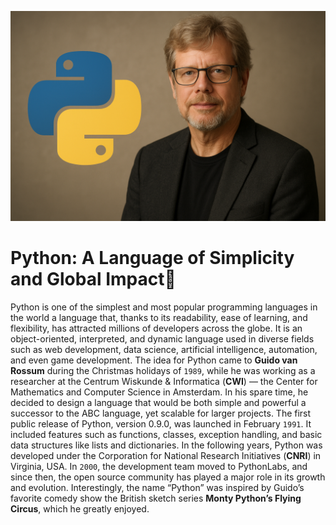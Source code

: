 !['image'](https://github.com/parnia-alipour/python/blob/master/ChatGPT%20Image%20Oct%2025,%202025,%2008_02_50%20PM.png?raw=true)

# Python: A Language of Simplicity and Global Impact🐍


Python is one of the simplest and most popular programming languages in the world a language that, thanks to its readability, ease of learning, and flexibility, has attracted millions of developers across the globe.
It is an object-oriented, interpreted, and dynamic language used in diverse fields such as web development, data science, artificial intelligence, automation, and even game development.
The idea for Python came to **Guido van Rossum** during the Christmas holidays of `1989`, while he was working as a researcher at the Centrum Wiskunde & Informatica (**CWI**) — the Center for Mathematics and Computer Science in Amsterdam. In his spare time, he decided to design a language that would be both simple and powerful a successor to the ABC language, yet scalable for larger projects.
The first public release of Python, version 0.9.0, was launched in February `1991`. It included features such as functions, classes, exception handling, and basic data structures like lists and dictionaries.
In the following years, Python was developed under the Corporation for National Research Initiatives (**CNRI**) in Virginia, USA. In `2000`, the development team moved to PythonLabs, and since then, the open source community has played a major role in its growth and evolution.
Interestingly, the name “Python” was inspired by Guido’s favorite comedy show the British sketch series __Monty Python’s Flying Circus__, which he greatly enjoyed.